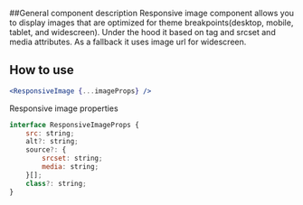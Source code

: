 ##General component description
Responsive image component allows you to display images that are optimized for theme breakpoints(desktop, mobile, tablet, and widescreen). Under the hood it based on <picture> tag and srcset and media attributes. As a fallback it uses image url for widescreen. 


## How to use

```jsx
<ResponsiveImage {...imageProps} />
```
Responsive image properties

```js
interface ResponsiveImageProps {
    src: string;
    alt?: string;
    source?: {
        srcset: string;
        media: string;
    }[];
    class?: string;
}
```